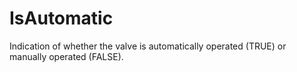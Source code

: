 IsAutomatic
===========

Indication of whether the valve is automatically operated (TRUE) or manually operated (FALSE).
